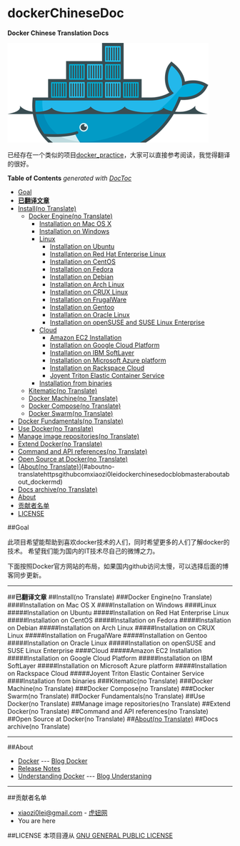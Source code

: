 # dockerChineseDoc
**Docker Chinese Translation Docs**

![docker logo](https://raw.githubusercontent.com/xiaozi0lei/dockerChineseDoc/master/assets/docker-logo-cutoff.png)

已经存在一个类似的项目[docker_practice](http://dockerpool.com/static/books/docker_practice/introduction/what.html)，大家可以直接参考阅读，我觉得翻译的很好。

<!-- START doctoc generated TOC please keep comment here to allow auto update -->
<!-- DON'T EDIT THIS SECTION, INSTEAD RE-RUN doctoc TO UPDATE -->
**Table of Contents**  *generated with [DocToc](https://github.com/thlorenz/doctoc)*

- [Goal](#goal)
- [**已翻译文章**](#%E5%B7%B2%E7%BF%BB%E8%AF%91%E6%96%87%E7%AB%A0)
- [Install(no Translate)](#installno-translate)
  - [Docker Engine(no Translate)](#docker-engineno-translate)
    - [Installation on Mac OS X](#installation-on-mac-os-x)
    - [Installation on Windows](#installation-on-windows)
    - [Linux](#linux)
      - [Installation on Ubuntu](#installation-on-ubuntu)
      - [Installation on Red Hat Enterprise Linux](#installation-on-red-hat-enterprise-linux)
      - [Installation on CentOS](#installation-on-centos)
      - [Installation on Fedora](#installation-on-fedora)
      - [Installation on Debian](#installation-on-debian)
      - [Installation on Arch Linux](#installation-on-arch-linux)
      - [Installation on CRUX Linux](#installation-on-crux-linux)
      - [Installation on FrugalWare](#installation-on-frugalware)
      - [Installation on Gentoo](#installation-on-gentoo)
      - [Installation on Oracle Linux](#installation-on-oracle-linux)
      - [Installation on openSUSE and SUSE Linux Enterprise](#installation-on-opensuse-and-suse-linux-enterprise)
    - [Cloud](#cloud)
      - [Amazon EC2 Installation](#amazon-ec2-installation)
      - [Installation on Google Cloud Platform](#installation-on-google-cloud-platform)
      - [Installation on IBM SoftLayer](#installation-on-ibm-softlayer)
      - [Installation on Microsoft Azure platform](#installation-on-microsoft-azure-platform)
      - [Installation on Rackspace Cloud](#installation-on-rackspace-cloud)
      - [Joyent Triton Elastic Container Service](#joyent-triton-elastic-container-service)
    - [Installation from binaries](#installation-from-binaries)
  - [Kitematic(no Translate)](#kitematicno-translate)
  - [Docker Machine(no Translate)](#docker-machineno-translate)
  - [Docker Compose(no Translate)](#docker-composeno-translate)
  - [Docker Swarm(no Translate)](#docker-swarmno-translate)
- [Docker Fundamentals(no Translate)](#docker-fundamentalsno-translate)
- [Use Docker(no Translate)](#use-dockerno-translate)
- [Manage image repositories(no Translate)](#manage-image-repositoriesno-translate)
- [Extend Docker(no Translate)](#extend-dockerno-translate)
- [Command and API references(no Translate)](#command-and-api-referencesno-translate)
- [Open Source at Docker(no Translate)](#open-source-at-dockerno-translate)
- [[About(no Translate)](https://github.com/xiaozi0lei/dockerChineseDoc/blob/master/About/about_docker.md)](#aboutno-translatehttpsgithubcomxiaozi0leidockerchinesedocblobmasteraboutabout_dockermd)
- [Docs archive(no Translate)](#docs-archiveno-translate)
- [About](#about)
- [贡献者名单](#%E8%B4%A1%E7%8C%AE%E8%80%85%E5%90%8D%E5%8D%95)
- [LICENSE](#license)

<!-- END doctoc generated TOC please keep comment here to allow auto update -->

##Goal

此项目希望能帮助到喜欢docker技术的人们，同时希望更多的人们了解docker的技术。
希望我们能为国内的IT技术尽自己的微博之力。

下面按照Docker官方网站的布局，如果国内github访问太慢，可以选择后面的博客同步更新。

***

##**已翻译文章**
##Install(no Translate)
###Docker Engine(no Translate)
####Installation on Mac OS X
####Installation on Windows
####Linux
#####Installation on Ubuntu
#####Installation on Red Hat Enterprise Linux
#####Installation on CentOS
#####Installation on Fedora
#####Installation on Debian
#####Installation on Arch Linux
#####Installation on CRUX Linux
#####Installation on FrugalWare
#####Installation on Gentoo
#####Installation on Oracle Linux
#####Installation on openSUSE and SUSE Linux Enterprise
####Cloud
#####Amazon EC2 Installation
#####Installation on Google Cloud Platform
#####Installation on IBM SoftLayer
#####Installation on Microsoft Azure platform
#####Installation on Rackspace Cloud
#####Joyent Triton Elastic Container Service
####Installation from binaries
###Kitematic(no Translate)
###Docker Machine(no Translate)
###Docker Compose(no Translate)
###Docker Swarm(no Translate)
##Docker Fundamentals(no Translate)
##Use Docker(no Translate)
##Manage image repositories(no Translate)
##Extend Docker(no Translate)
##Command and API references(no Translate)
##Open Source at Docker(no Translate)
##[About(no Translate)](https://github.com/xiaozi0lei/dockerChineseDoc/blob/master/About/about_docker.md)
##Docs archive(no Translate)

***

##About
* [Docker](https://github.com/xiaozi0lei/dockerChineseDoc/blob/master/About/about_docker.md) --- [Blog Docker](http://www.tigerbull.info/articles/103-20150316-dockerzhong-wen-fan-yi-xi-lie-1-guan-yu-docker)
* [Release Notes](https://docs.docker.com/release-notes/)
* [Understanding Docker](https://github.com/xiaozi0lei/dockerChineseDoc/blob/master/About/understanding_docker.md) --- [Blog Understaning](http://www.tigerbull.info/articles/106-20150317-dockerzhong-wen-fan-yi-xi-lie-2-li-jie-docker)

***

##贡献者名单
* xiaozi0lei@gmail.com - [虎妞网](www.tigerbull.info)
* You are here

##LICENSE
本项目遵从 [GNU GENERAL PUBLIC LICENSE](https://github.com/xiaozi0lei/dockerChineseDoc/blob/master/LICENSE)
